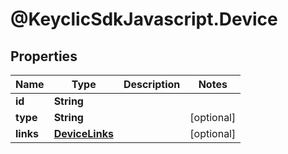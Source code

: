 # @KeyclicSdkJavascript.Device

## Properties
Name | Type | Description | Notes
------------ | ------------- | ------------- | -------------
**id** | **String** |  | 
**type** | **String** |  | [optional] 
**links** | [**DeviceLinks**](DeviceLinks.md) |  | [optional] 


